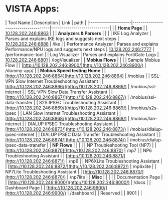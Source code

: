 # VISTA Apps:
| Tool Name           | Description                         | Link                        | path |
|---------------------|-------------------------------------|-----------------------------| |
| **Home Page**   |         | [10.128.202.246:8863](10.128.202.246:8863) | |
| **Analyzers & Parsers**   |         |  |
| IKE Log Analyzer    | Parses and explains IKE logs and suggests next steps        | [10.128.202.246:8888](http://10.128.202.246:8888) | /ike |
| Performance Analyzer    | Parses and explains Performance/NPU logs and suggests next steps        | [10.128.202.246:7777](http://10.128.202.246:7777) | /performance-tool |
| Log Visualizer   | Parses and explains FortiGate Logs       | [10.128.202.246:8801](http://10.128.202.246:8801) | /logVisualizer |
| **Mobius Flows**   |         |  |
| Sample Mobius Flow  | | [http://10.128.202.246:8900/](http://10.128.202.246:8900/) | /dummy-app/ |
| **Mobius Speed testing Home**   |         | [http://10.128.202.246:8864](http://10.128.202.246:8864) | /mobius |
| SSL-VPN Slow Internet Troubleshooting Assistant  | | [http://10.128.202.246:8866/](http://10.128.202.246:8866/) | /mobius/ssl-internet |
| SSL-VPN Slow Data Transfer Assistant  | | [http://10.128.202.246:8867/](http://10.128.202.246:8867/) | /mobius/ssl-data-transfer |
| S2S IPSEC Troubleshooting Assistant  | | [http://10.128.202.246:8869/](http://10.128.202.246:8869/) | /mobius/s2s-ipsec  |
| LAN Slow Internet Troubleshooting Assistant  | | [http://10.128.202.246:8868/](http://10.128.202.246:8868/) | /mobius/lan-internet |
| DIALUP IPSEC Troubleshooting Assistant  | | [http://10.128.202.246:8873/](http://10.128.202.246:8873/) | /mobius/dialup-ipsec-internet |
| DIALUP IPSEC Data Transfer Troubleshooting Assistant  | | [http://10.128.202.246:8874/](http://10.128.202.246:8874/) |  /mobius/dialup-ipsec-data-transfer |
| **NP Flows**  |         |  | |
| NP Troubleshooting Tool (NP7)  |         | [http://10.128.202.246:8870](http://10.128.202.246:8870) | /np7 |
| NP6 Troubleshooting Assistant  | | [http://10.128.202.246:8871/](http://10.128.202.246:8871/) | /np6 |
| NP6XLite Troubleshooting Assistant  | | [http://10.128.202.246:8872/](http://10.128.202.246:8872/) | /np6xlite |
| NP7Lite Troubleshooting Assistant  | | [http://10.128.202.246:8870/](http://10.128.202.246:8870/) | /np7lite |
| **Misc**   |         |  | |
| Documentation Page | | [http://10.128.202.246:8000/](http://10.128.202.246:8000/) | /docs |
| Dashboard Page | | [http://10.128.202.246:9900/](http://10.128.202.246:9900/) | /dashboard |
| Reserved | | 8901 | |